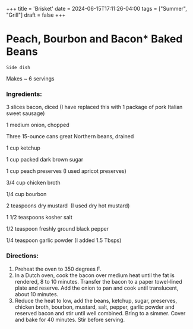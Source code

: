 +++
title = 'Brisket'
date = 2024-06-15T17:11:26-04:00
tags = ["Summer", "Grill"]
draft = false
+++
# Peach, Bourbon and Bacon* Baked Beans

`Side dish`

Makes ~ 6 servings

### **Ingredients:**

3 slices bacon, diced (I have replaced this with 1 package of pork Italian sweet sausage)

1 medium onion, chopped  

Three 15-ounce cans great Northern beans, drained 

1 cup ketchup  

1 cup packed dark brown sugar  

1 cup peach preserves (I used apricot preserves)

3/4 cup chicken broth 

1/4 cup bourbon 

2 teaspoons dry mustard  (I used dry hot mustard)

1 1/2 teaspoons kosher salt  

1/2 teaspoon freshly ground black pepper  

1/4 teaspoon garlic powder (I added 1.5 Tbsps)

### **Directions:**

1. Preheat the oven to 350 degrees F.
2. In a Dutch oven, cook the bacon over medium heat until the fat is rendered, 8 to 10 minutes. Transfer the bacon to a paper towel-lined plate and reserve. Add the onion to pan and cook until translucent, about 10 minutes.
3. Reduce the heat to low, add the beans, ketchup, sugar, preserves, chicken broth, bourbon, mustard, salt, pepper, garlic powder and reserved bacon and stir until well combined. Bring to a simmer. Cover and bake for 40 minutes. Stir before serving. 
